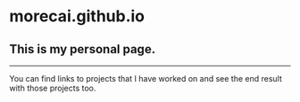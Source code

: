 # morecai.github.io

## This is my personal page. 
----
You can find links to projects that I have worked on and see the end result with those projects too.